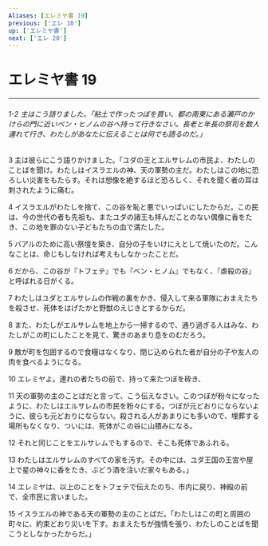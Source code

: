 ```yaml
---
Aliases: [エレミヤ書 19]
previous: ['エレ 18']
up: ['エレミヤ書']
next: ['エレ 20']
---
```

# エレミヤ書 19

***
###### 1-2 主はこう語りました。「粘土で作ったつぼを買い、都の南東にある瀬戸のかけらの門に近いベン・ヒノムの谷へ持って行きなさい。長老と年長の祭司を数人連れて行き、わたしがあなたに伝えることは何でも語るのだ。」 



3 
主は彼らにこう語りかけました。「ユダの王とエルサレムの市民よ、わたしのことばを聞け。わたしはイスラエルの神、天の軍勢の主だ。わたしはこの地に恐ろしい災害をもたらす。それは想像を絶するほど恐ろしく、それを聞く者の耳は刺されたように痛む。 



4 
イスラエルがわたしを捨て、この谷を恥と悪でいっぱいにしたからだ。この民は、今の世代の者も先祖も、またユダの諸王も拝んだことのない偶像に香をたき、この地を罪のない子どもたちの血で満たした。 



5 
バアルのために高い祭壇を築き、自分の子をいけにえとして焼いたのだ。こんなことは、命じもしなければ考えもしなかったことだ。 



6 
だから、この谷が『トフェテ』でも『ベン・ヒノム』でもなく、『虐殺の谷』と呼ばれる日がくる。 



7 
わたしはユダとエルサレムの作戦の裏をかき、侵入して来る軍隊におまえたちを殺させ、死体をはげたかと野獣のえじきとするからだ。 



8 
また、わたしがエルサレムを地上から一掃するので、通り過ぎる人はみな、わたしがこの町にしたことを見て、驚きのあまり息をのむだろう。 



9 
敵が町を包囲するので食糧はなくなり、閉じ込められた者が自分の子や友人の肉を食べるようになる。 



10 
エレミヤよ。連れの者たちの前で、持って来たつぼを砕き、 



11 
天の軍勢の主のことばだと言って、こう伝えなさい。このつぼが粉々になったように、わたしはエルサレムの市民を粉々にする。つぼが元どおりにならないように、彼らも元どおりにならない。殺される人があまりにも多いので、埋葬する場所もなくなり、ついには、死体がこの谷に山積みになる。 



12 
それと同じことをエルサレムでもするので、そこも死体であふれる。 



13 
わたしはエルサレムのすべての家を汚す。その中には、ユダ王国の王宮や屋上で星の神々に香をたき、ぶどう酒を注いだ家々もある。」 



14 
エレミヤは、以上のことをトフェテで伝えたのち、市内に戻り、神殿の前で、全市民に言いました。 



15 
イスラエルの神である天の軍勢の主のことばだ。「わたしはこの町と周囲の町々に、約束どおり災いを下す。おまえたちが強情を張り、わたしのことばを聞こうとしなかったからだ。」
